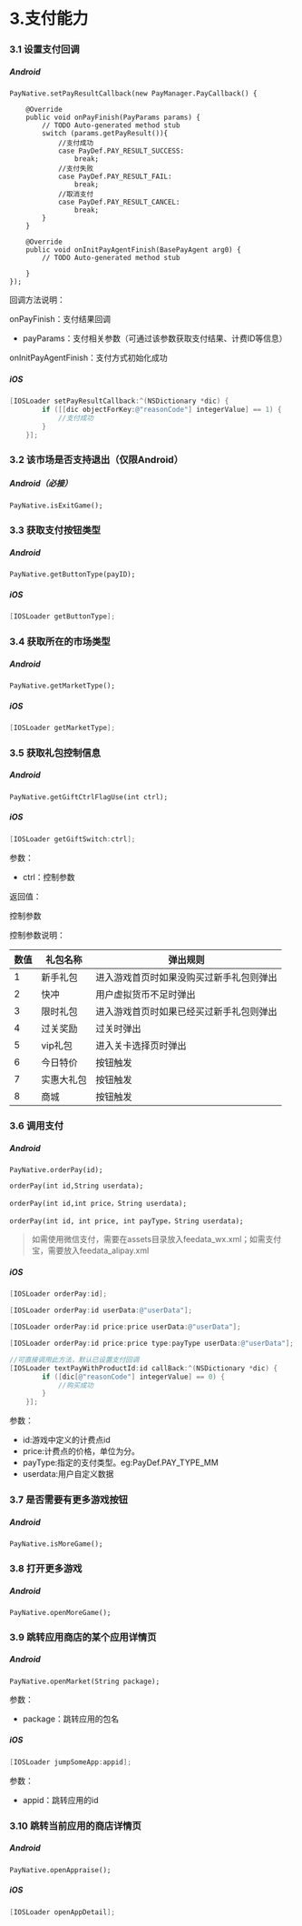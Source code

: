 # 3.支付能力

### 3.1 设置支付回调

##### Android

```text
PayNative.setPayResultCallback(new PayManager.PayCallback() {

    @Override
    public void onPayFinish(PayParams params) {
        // TODO Auto-generated method stub
        switch (params.getPayResult()){
            //支付成功
            case PayDef.PAY_RESULT_SUCCESS:
                break;
            //支付失败
            case PayDef.PAY_RESULT_FAIL:
                break;
            //取消支付
            case PayDef.PAY_RESULT_CANCEL:
                break;
        }
    }

    @Override
    public void onInitPayAgentFinish(BasePayAgent arg0) {
        // TODO Auto-generated method stub

    }
});
```

回调方法说明：

onPayFinish：支付结果回调

- payParams：支付相关参数（可通过该参数获取支付结果、计费ID等信息）

onInitPayAgentFinish：支付方式初始化成功

##### iOS

```objective-c
[IOSLoader setPayResultCallback:^(NSDictionary *dic) {
        if ([[dic objectForKey:@"reasonCode"] integerValue] == 1) {
            //支付成功
        }
    }];
```



### 3.2 该市场是否支持退出（仅限Android）

##### Android（必接）

```text
PayNative.isExitGame();
```

### 3.3 获取支付按钮类型

##### Android

```text
PayNative.getButtonType(payID);
```

##### iOS

```objective-c
[IOSLoader getButtonType];
```



### 3.4 获取所在的市场类型

##### Android

```text
PayNative.getMarketType();
```

##### iOS

```objective-c
[IOSLoader getMarketType];
```



### 3.5 获取礼包控制信息

##### Android

```text
PayNative.getGiftCtrlFlagUse(int ctrl);
```

##### iOS

```objective-c
[IOSLoader getGiftSwitch:ctrl];
```

参数：

- ctrl：控制参数

返回值：

控制参数



控制参数说明：  

| 数值 | 礼包名称   | 弹出规则                                 |
| ---- | ---------- | ---------------------------------------- |
| 1    | 新手礼包   | 进入游戏首页时如果没购买过新手礼包则弹出 |
| 2    | 快冲       | 用户虚拟货币不足时弹出                   |
| 3    | 限时礼包   | 进入游戏首页时如果已经买过新手礼包则弹出 |
| 4    | 过关奖励   | 过关时弹出                               |
| 5    | vip礼包    | 进入关卡选择页时弹出                     |
| 6    | 今日特价   | 按钮触发                                 |
| 7    | 实惠大礼包 | 按钮触发                                 |
| 8    | 商城       | 按钮触发                                 |



### 3.6 调用支付

##### Android

```text
PayNative.orderPay(id);
```

```text
orderPay(int id,String userdata);
```

```text
orderPay(int id,int price，String userdata);
```

```text
orderPay(int id, int price, int payType，String userdata);
```

> 如需使用微信支付，需要在assets目录放入feedata_wx.xml；如需支付宝，需要放入feedata_alipay.xml

##### iOS

```objective-c
[IOSLoader orderPay:id];
```

```objective-c
[IOSLoader orderPay:id userData:@"userData"];
```

```objective-c
[IOSLoader orderPay:id price:price userData:@"userData"];
```

```objective-c
[IOSLoader orderPay:id price:price type:payType userData:@"userData"];
```

```objective-c
//可直接调用此方法，默认已设置支付回调
[IOSLoader textPayWithProductId:id callBack:^(NSDictionary *dic) {
        if ([dic[@"reasonCode"] integerValue] == 0) {
            //购买成功
        }
    }];
```

参数：

- id:游戏中定义的计费点id
- price:计费点的价格，单位为分。   
- payType:指定的支付类型。eg:PayDef.PAY\_TYPE\_MM   
- userdata:用户自定义数据

### 3.7 是否需要有更多游戏按钮

##### Android

```text
PayNative.isMoreGame();
```

### 3.8 打开更多游戏

##### Android

```text
PayNative.openMoreGame();
```

### 3.9 跳转应用商店的某个应用详情页

##### Android

```text
PayNative.openMarket(String package);
```

参数：

- package：跳转应用的包名

##### iOS

```objective-c
[IOSLoader jumpSomeApp:appid];
```

参数：

- appid：跳转应用的id

### 3.10 跳转当前应用的商店详情页

##### Android

```text
PayNative.openAppraise();
```

##### iOS

```objective-c
[IOSLoader openAppDetail];
```
